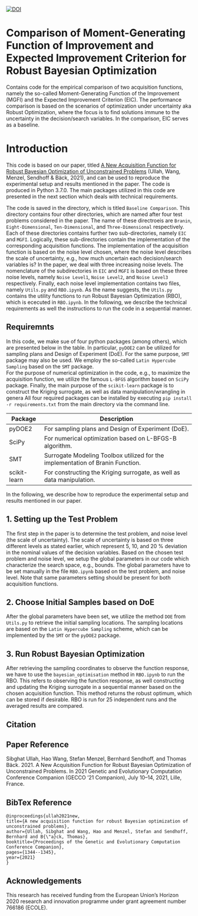 [![DOI](https://zenodo.org/badge/404800705.svg)](https://zenodo.org/badge/latestdoi/404800705)



# Comparison of Moment-Generating Function of Improvement and Expected Improvement Criterion for Robust Bayesian Optimization
Contains code for the empirical comparison of two acquisition functions, namely the so-called Moment-Generating Function of the Improvement (MGFI) and
the Expected Improvement Criterion (EIC). The performance comparison is based on the scenarios of optimization under uncertainty aka Robust Optimization, where the focus
is to find solutions immune to the uncertainty in the decision/search variables. In the comparison, EIC serves as a baseline.

# Introduction
This code is based on our paper, titled [A New Acquisition Function for Robust Bayesian
Optimization of Unconstrained Problems](https://dl.acm.org/doi/pdf/10.1145/3449726.3463206) (Ullah, Wang, Menzel, Sendhoff & Bäck, 2021), and can be used to reproduce
the experimental setup and results mentioned in the paper. The code is produced in Python 3.7.0. The main packages utilized in this code are presented in the next section which deals with technical requirements. 

The code is saved in the directory, which is titled `Baseline Comparison`. This directory contains four other directories, which are
named after four test problems considered in the paper. The name of these directroeis are `Branin`, `Eight-Dimensional`, `Ten-Dimensional`, and `Three-Dimensional` respectively. 
Each of these directories contains further two sub-directories, namely `EIC` and `MGFI`.
Logically, these sub-directories contain the implementation of the corresponding acquisition functions.
The implementation of the acquisition function is based on the noise level chosen, where the noise level describes the scale of uncertainty, e.g., how
much uncertain each decision/search variables is? In the paper, we deal with three increasing noise levels.
The nomenclature of the subdirectories in `EIC` and `MGFI` is based on these three noise levels, namely `Noise Level1`, `Noise Level2`, and `Noise Level3` respectively.
Finally, each noise level implementation contains two files, namely `Utils.py` and `RBO.ipynb`.
As the name suggests, the `Utils.py` contains the utility functions to run Robust Bayesian Optimization (RBO), which is ececuted in `RBO.ipynb`.
In the following, we describe the technical requirements as well the instructions to run the code in a sequential manner.


## Requiremnts
In this code, we make sue of four python packages (among others), which are presented below in the table.
In particular, `pyDOE2` can be utilized for sampling plans and Design of Experiment (DoE).
For the same purpose, `SMT` package may also be used.
We employ the so-called `Latin Hypercube Sampling` based on the `SMT` package.  
For the purpose of numerical optimization in the code, e.g., to maximize the acquisition function, we utilize the famous `L-BFGS` algorithm based on `SciPy` package.
Finally, the main purpose of the `scikit-learn` package is to construct the Kriging surrogate, as well as data manipulation/wrangling in genera 
All four required packages can be installed by executing `pip install -r requirements.txt` from the main directory via the command line.

| Package | Description |
| --- | --- |
| pyDOE2 | For sampling plans and Design of Experiment (DoE).  |
| SciPy |For numerical optimization based on L-BFGS-B algorithm. |
| SMT |Surrogate Modeling Toolbox utilized for the implementation of Branin Function. |
| scikit-learn | For constructing the Kriging surrogate, as well as data manipulation. |

In the following, we describe how to reproduce the experimental setup and results mentioned in our paper.

## 1. Setting up the Test Problem
The first step in the paper is to determine the test problem, and noise level (the scale of uncertainty).
The scale of uncertainty is based on three different levels as stated earlier, which represent 5, 10, and 20 % deviation in the nominal values of the decision variables.
Based on the chosen test problem and noise level, we setup the global parameters in our code which characterize the search space, e.g., bounds.
The global parameters have to be set manually in the file `RBO.ipynb` based on the test problem, and noise level.
Note that same parameters setting should be present for both acquisition functions.

## 2. Choose Initial Samples based on DoE
After the global parameters have been set, we utilize the method `DOE` from `Utils.py` to retrieve the initial sampling locations.
The sampling locations are based on the `Latin Hypercube Sampling` scheme, which can be implemented by the `SMT` or the `pyDOE2` package.

## 3. Run Robust Bayesian Optimization
After retrieving the sampling coordinates to observe the function response, we have to use the `bayesian_optimisation` method in `RBO.ipynb`
to run the RBO. This refers to observing the function response, as well constructing and updating the Kriging surrogate in a sequential manner based
on the chosen acquisition function. This method returns the robust optimum, which can be stored if desirable. RBO is run for 25 independent runs
and the averaged results are compared.

## Citation
## Paper Reference
Sibghat Ullah, Hao Wang, Stefan Menzel, Bernhard Sendhoff, and Thomas Bäck. 2021. A New Acquisition Function for Robust Bayesian Optimization
of Unconstrained Problems. In 2021 Genetic and Evolutionary Computation Conference Companion (GECCO ’21 Companion), July 10–14, 2021, Lille,
France. 
## BibTex Reference
`@inproceedings{ullah2021new,`\
  `title={A new acquisition function for robust Bayesian optimization of unconstrained problems},`\
  `author={Ullah, Sibghat and Wang, Hao and Menzel, Stefan and Sendhoff, Bernhard and B{\"a}ck, Thomas},`\
  `booktitle={Proceedings of the Genetic and Evolutionary Computation Conference Companion},`\
  `pages={1344--1345},`\
  `year={2021}`\
`}`

## Acknowledgements
This research has received funding from the European Union’s Horizon 2020 research and innovation programme under grant agreement number 766186 (ECOLE).
